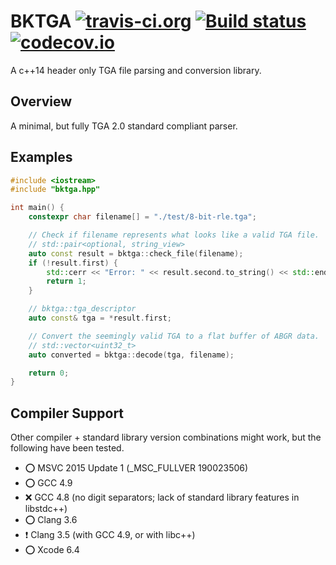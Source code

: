 # BKTGA [![travis-ci.org][badge.travis]][travis] [![Build status][badge.appveyor]][appveyor] [![codecov.io][badge.codecov]][codecov]

A c++14 header only TGA file parsing and conversion library.

## Overview

A minimal, but fully TGA 2.0 standard compliant parser.

## Examples

```cpp
#include <iostream>
#include "bktga.hpp"

int main() {
    constexpr char filename[] = "./test/8-bit-rle.tga";

    // Check if filename represents what looks like a valid TGA file.
    // std::pair<optional, string_view>
    auto const result = bktga::check_file(filename);
    if (!result.first) {
        std::cerr << "Error: " << result.second.to_string() << std::endl;
        return 1;
    }

    // bktga::tga_descriptor
    auto const& tga = *result.first;

    // Convert the seemingly valid TGA to a flat buffer of ABGR data.
    // std::vector<uint32_t>
    auto converted = bktga::decode(tga, filename);

    return 0;
}

```

## Compiler Support
Other compiler + standard library version combinations might work, but the following have been tested.

+ :o: MSVC 2015 Update 1 (_MSC_FULLVER 190023506)
+ :o: GCC 4.9
+ :x: GCC 4.8 (no digit separators; lack of standard library features in libstdc++)
+ :o: Clang 3.6
+ :heavy_exclamation_mark: Clang 3.5 (with GCC 4.9, or with libc++)
+ :o: Xcode 6.4

<!-- Links -->
[travis]: https://travis-ci.org/bkentel/bktga?branch=master
[codecov]: https://codecov.io/github/bkentel/bktga?branch=master
[appveyor]: https://ci.appveyor.com/project/bkentel/bktga/branch/master
[badge.travis]: https://travis-ci.org/bkentel/bktga.svg?branch=master
[badge.codecov]: https://codecov.io/github/bkentel/bktga/coverage.svg?branch=master
[badge.appveyor]: https://ci.appveyor.com/api/projects/status/k0bsdcmy98scppjm/branch/master?svg=true